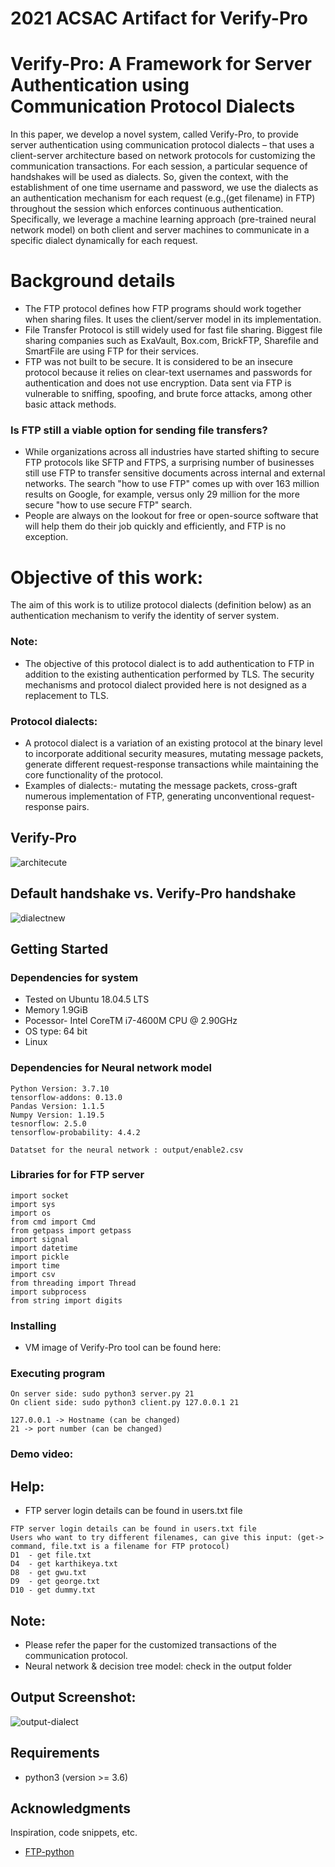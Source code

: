 # 2021 ACSAC Artifact for Verify-Pro
# Verify-Pro: A Framework for Server Authentication using Communication Protocol Dialects


In this paper, we develop a novel system, called Verify-Pro, to provide server authentication using communication protocol dialects – that uses a client-server architecture based on network protocols for customizing the communication transactions. For each session, a particular sequence of handshakes will be used as dialects. So, given the context, with the establishment of one time username and password, we use the dialects as an authentication mechanism for each request (e.g.,(get filename) in FTP) throughout the session which enforces continuous authentication. Specifically, we leverage a machine learning approach (pre-trained neural network model) on both client and server machines to communicate in a specific dialect dynamically for each request.

# Background details
* The FTP protocol defines how FTP programs should work together when sharing files. It uses the client/server model in its implementation. 
* File Transfer Protocol is still widely used for fast file sharing. Biggest file sharing companies such as ExaVault, Box.com, BrickFTP, Sharefile and SmartFile are using FTP for their services. 
* FTP was not built to be secure. It is considered to be an insecure protocol because it relies on clear-text usernames and passwords for authentication and does not use encryption. Data sent via FTP is vulnerable to sniffing, spoofing, and brute force attacks, among other basic attack methods.
### Is FTP still a viable option for sending file transfers? 
* While organizations across all industries have started shifting to secure FTP protocols like SFTP and FTPS, a surprising number of businesses still use FTP to transfer sensitive documents across internal and external networks. The search "how to use FTP" comes up with over 163 million results on Google, for example, versus only 29 million for the more secure "how to use secure FTP" search. 
* People are always on the lookout for free or open-source software that will help them do their job quickly and efficiently, and FTP is no exception.

# Objective of this work:
The aim of this work is to utilize protocol dialects (definition below) as an authentication mechanism to verify the identity of server system.
### Note: 
* The objective of this protocol dialect is to add authentication to FTP in addition to the existing authentication performed by TLS. The security mechanisms and protocol dialect provided here is not designed as a replacement to TLS.
### Protocol dialects: 
* A protocol dialect is a variation of an existing protocol at the binary level to incorporate additional security measures, mutating message packets, generate different request-response transactions while maintaining the core functionality of the protocol.
* Examples of dialects:- mutating the message packets, cross-graft numerous implementation of FTP, generating unconventional request-response pairs.

## Verify-Pro
![architecute](https://user-images.githubusercontent.com/68829206/123556724-d2499c00-d75a-11eb-8014-0461d37b67b2.png)


## Default handshake vs. Verify-Pro handshake
![dialectnew](https://user-images.githubusercontent.com/68829206/123556427-26ec1780-d759-11eb-8ed2-f9d9552532d9.png)

## Getting Started

### Dependencies for system

* Tested on Ubuntu 18.04.5 LTS
* Memory 1.9GiB
* Pocessor- Intel CoreTM i7-4600M CPU @ 2.90GHz
* OS type: 64 bit
* Linux

### Dependencies for Neural network model
```
Python Version: 3.7.10
tensorflow-addons: 0.13.0
Pandas Version: 1.1.5
Numpy Version: 1.19.5
tesnorflow: 2.5.0
tensorflow-probability: 4.4.2

Datatset for the neural network : output/enable2.csv
```
### Libraries for for FTP server
```
import socket
import sys
import os
from cmd import Cmd
from getpass import getpass
import signal
import datetime
import pickle
import time
import csv
from threading import Thread
import subprocess
from string import digits
```

### Installing

* VM image of Verify-Pro tool can be found here: 

### Executing program
```
On server side: sudo python3 server.py 21 
On client side: sudo python3 client.py 127.0.0.1 21

127.0.0.1 -> Hostname (can be changed)
21 -> port number (can be changed)
```
### Demo video:


## Help: 
* FTP server login details can be found in users.txt file
```
FTP server login details can be found in users.txt file 
Users who want to try different filenames, can give this input: (get-> command, file.txt is a filename for FTP protocol)
D1  - get file.txt
D4  - get karthikeya.txt 
D8  - get gwu.txt 
D9  - get george.txt 
D10 - get dummy.txt
```

## Note:
* Please refer the paper for the customized transactions of the communication protocol.
* Neural network & decision tree model: check in the output folder

## Output Screenshot:
![output-dialect](https://user-images.githubusercontent.com/68829206/123555806-0078ad00-d756-11eb-8800-5b58b14edce8.jpeg)

## Requirements

* python3 (version >= 3.6)


## Acknowledgments

Inspiration, code snippets, etc.
* [FTP-python](https://github.com/ShripadMhetre/FTP-Python.git)
